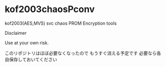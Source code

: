 # kof2003chaosPconv
kof2003(AES,MVS) svc chaos PROM Encryption tools

Disclaimer

Use at your own risk.

このリポジトリはほぼ必要なくなったので
もうすぐ消える予定です
必要なら各自保存しておいてください
